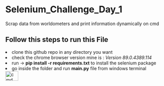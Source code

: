 # Selenium_Challenge_Day_1
Scrap data from worldometers and print information dynamically on cmd

## Follow this steps to run this File
<li> clone this github repo in any directory you want </li>
<li> check the chrome browser version  mine is  : <i>Version 89.0.4389.114</i>  </li>
<li> run -> <b>pip install -r requirements.txt</b> to install the selenium package </li>
<li> go inside the folder and run <b>main.py</b> file from windows terminal </li>


<img src="https://ibb.co/2ntvjRp" alt="cmd terminal" height="30" width="40" />


